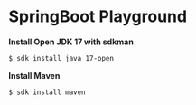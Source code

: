# SpringBoot Playground

**Install Open JDK 17 with sdkman**
```bash
$ sdk install java 17-open
```

**Install Maven**
```bash
$ sdk install maven
```

